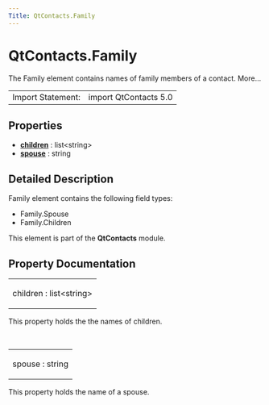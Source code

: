 ```yaml
---
Title: QtContacts.Family
---
```


# QtContacts.Family

<span class="subtitle"></span>
<!-- $$$Family-brief -->
<p>The Family element contains names of family members of a contact. More...</p>
<!-- @@@Family -->
<table class="alignedsummary">
<tr><td class="memItemLeft rightAlign topAlign"> Import Statement:</td><td class="memItemRight bottomAlign"> import QtContacts 5.0</td></tr></table><ul>
</ul>
<h2 id="properties">Properties</h2>
<ul>
<li class="fn"><b><b><a href="#children-prop">children</a></b></b> : list&lt;string&gt;</li>
<li class="fn"><b><b><a href="#spouse-prop">spouse</a></b></b> : string</li>
</ul>
<!-- $$$Family-description -->
<h2 id="details">Detailed Description</h2>
</p>
<p>Family element contains the following field types:</p>
<ul>
<li>Family.Spouse</li>
<li>Family.Children</li>
</ul>
<p>This element is part of the <b>QtContacts</b> module.</p>
<!-- @@@Family -->
<h2>Property Documentation</h2>
<!-- $$$children -->
<table class="qmlname"><tr valign="top" id="children-prop"><td class="tblQmlPropNode"><p><span class="name">children</span> : <span class="type">list</span>&lt;<span class="type">string</span>&gt;</p></td></tr></table><p>This property holds the the names of children.</p>
<!-- @@@children -->
<br/>
<!-- $$$spouse -->
<table class="qmlname"><tr valign="top" id="spouse-prop"><td class="tblQmlPropNode"><p><span class="name">spouse</span> : <span class="type">string</span></p></td></tr></table><p>This property holds the name of a spouse.</p>
<!-- @@@spouse -->
<br/>
